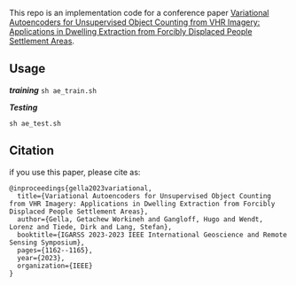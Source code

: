 This repo is an implementation code for a conference paper [Variational Autoencoders for Unsupervised Object Counting from VHR Imagery: Applications in Dwelling Extraction from Forcibly Displaced People Settlement Areas](https://doi.org/10.1109/TGRS.2023.3345179). 

## Usage 

***training***
```sh ae_train.sh```

***Testing***

``` sh ae_test.sh ```


## Citation
if you use this paper, please cite as:
``` 
@inproceedings{gella2023variational,
  title={Variational Autoencoders for Unsupervised Object Counting from VHR Imagery: Applications in Dwelling Extraction from Forcibly Displaced People Settlement Areas},
  author={Gella, Getachew Workineh and Gangloff, Hugo and Wendt, Lorenz and Tiede, Dirk and Lang, Stefan},
  booktitle={IGARSS 2023-2023 IEEE International Geoscience and Remote Sensing Symposium},
  pages={1162--1165},
  year={2023},
  organization={IEEE}
}
```

